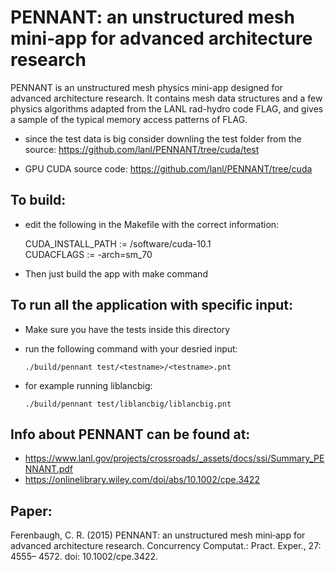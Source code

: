 PENNANT: an unstructured mesh mini‐app for advanced architecture research
=============

PENNANT is an unstructured mesh physics mini-app designed for advanced architecture research.  It contains mesh data structures and a few physics algorithms adapted from the LANL rad-hydro code FLAG, and gives a sample of the typical memory access patterns of FLAG.

* since the test data is big consider downling the test folder from the source: https://github.com/lanl/PENNANT/tree/cuda/test

* GPU CUDA source code: https://github.com/lanl/PENNANT/tree/cuda


## To build:
* edit the following in the Makefile with the correct information: 

    CUDA_INSTALL_PATH := /software/cuda-10.1   
    CUDACFLAGS := -arch=sm_70

* Then just build the app with make command


## To run all the application with specific input:
* Make sure you have the tests inside this directory

* run the following command with your desried input:
    ```
    ./build/pennant test/<testname>/<testname>.pnt

    ```

* for example running liblancbig:
    ```
    ./build/pennant test/liblancbig/liblancbig.pnt

    ```


## Info about PENNANT can be found at:
* https://www.lanl.gov/projects/crossroads/_assets/docs/ssi/Summary_PENNANT.pdf
* https://onlinelibrary.wiley.com/doi/abs/10.1002/cpe.3422


## Paper:
Ferenbaugh, C. R. (2015) PENNANT: an unstructured mesh mini‐app for advanced architecture research. Concurrency Computat.: Pract. Exper., 27: 4555– 4572. doi: 10.1002/cpe.3422.
